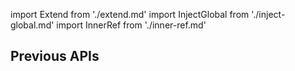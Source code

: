 import Extend from './extend.md'
import InjectGlobal from './inject-global.md'
import InnerRef from './inner-ref.md'

## Previous APIs

<Extend />

<InjectGlobal />

<InnerRef />
